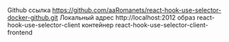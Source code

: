 Github ссылка https://github.com/aaRomanets/react-hook-use-selector-docker-github.git
Локальный адрес http://localhost:2012
образ react-hook-use-selector-client
контейнер react-hook-use-selector-client-frontend